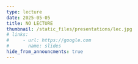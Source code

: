 ```yaml
---
type: lecture
date: 2025-05-05
title: NO LECTURE
thumbnail: /static_files/presentations/lec.jpg
# links: 
#     - url: https://google.com
#       name: slides
hide_from_announcments: true
---
```


